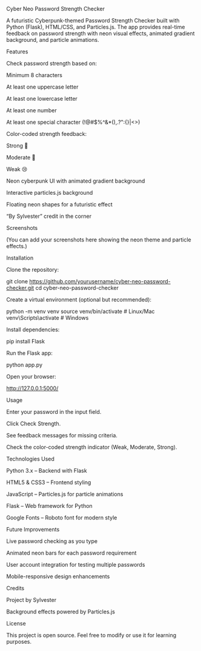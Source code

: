 Cyber Neo Password Strength Checker

A futuristic Cyberpunk-themed Password Strength Checker built with Python (Flask), HTML/CSS, and Particles.js.
The app provides real-time feedback on password strength with neon visual effects, animated gradient background, and particle animations.

Features

Check password strength based on:

Minimum 8 characters

At least one uppercase letter

At least one lowercase letter

At least one number

At least one special character (!@#$%^&*(),.?":{}|<>)

Color-coded strength feedback:

Strong 💪

Moderate 🙂

Weak 😢

Neon cyberpunk UI with animated gradient background

Interactive particles.js background

Floating neon shapes for a futuristic effect

“By Sylvester” credit in the corner

Screenshots

(You can add your screenshots here showing the neon theme and particle effects.)

Installation

Clone the repository:

git clone https://github.com/yourusername/cyber-neo-password-checker.git
cd cyber-neo-password-checker


Create a virtual environment (optional but recommended):

python -m venv venv
source venv/bin/activate   # Linux/Mac
venv\Scripts\activate      # Windows


Install dependencies:

pip install Flask


Run the Flask app:

python app.py


Open your browser:

http://127.0.0.1:5000/

Usage

Enter your password in the input field.

Click Check Strength.

See feedback messages for missing criteria.

Check the color-coded strength indicator (Weak, Moderate, Strong).

Technologies Used

Python 3.x – Backend with Flask

HTML5 & CSS3 – Frontend styling

JavaScript – Particles.js for particle animations

Flask – Web framework for Python

Google Fonts – Roboto font for modern style

Future Improvements

Live password checking as you type

Animated neon bars for each password requirement

User account integration for testing multiple passwords

Mobile-responsive design enhancements

Credits

Project by Sylvester

Background effects powered by Particles.js

License

This project is open source. Feel free to modify or use it for learning purposes.
